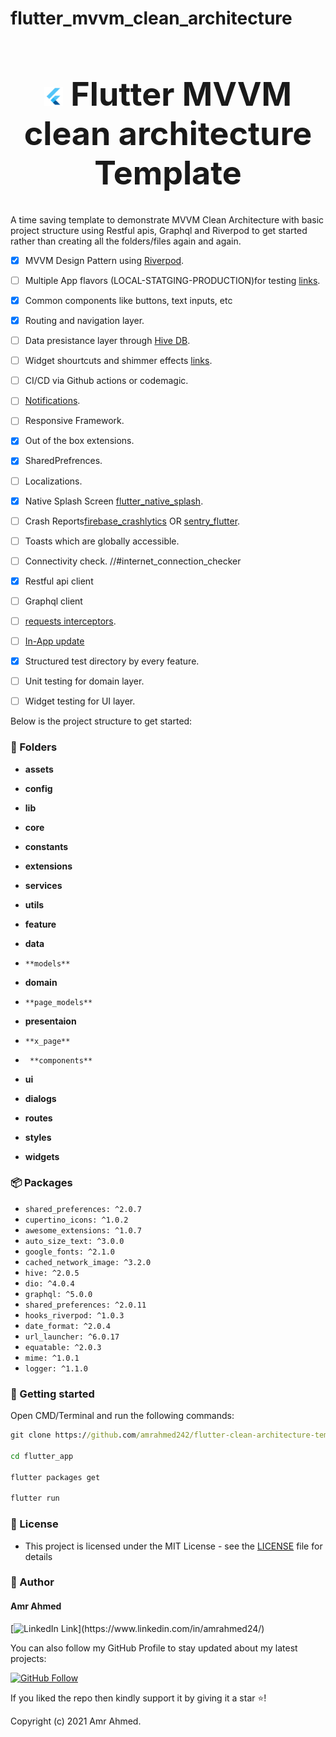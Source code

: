# flutter_mvvm_clean_architecture

<h1 align="center" style="font-size: 52px;" ><img height=30 src="https://raw.githubusercontent.com/github/explore/80688e429a7d4ef2fca1e82350fe8e3517d3494d/topics/flutter/flutter.png"> Flutter MVVM clean architecture Template </h1>

A time saving template to demonstrate MVVM Clean Architecture with basic project structure using Restful apis, Graphql and Riverpod to get started rather than creating all the folders/files again and again.

- [x] MVVM Design Pattern using [Riverpod](https://riverpod.dev/).
- [ ] Multiple App flavors (LOCAL-STATGING-PRODUCTION)for testing [links](https://petalite-browser-25b.notion.site/Multiple-App-Flavors-42cb9610784844ff880385afa6dde4e9).
- [x] Common components like buttons, text inputs, etc
- [x] Routing and navigation layer.
- [ ] Data presistance layer through [Hive DB](https://petalite-browser-25b.notion.site/Local-Data-Persistence-ea7ee06d9ca141bd80d54e142a0f5875).
- [ ] Widget shourtcuts and shimmer effects [links](https://petalite-browser-25b.notion.site/Extensions-ab305b18c8a64d91942566de0353f5c5).
- [ ] CI/CD via Github actions or codemagic.
- [ ] [Notifications](https://petalite-browser-25b.notion.site/Notifications-1df2c4ce93c54d23a96490ce926fc2b6).
- [ ] Responsive Framework.
- [x] Out of the box extensions.
- [x] SharedPrefrences.
- [ ] Localizations.
- [x] Native Splash Screen [flutter_native_splash](https://pub.dev/packages/flutter_native_splash).
- [ ] Crash Reports[firebase_crashlytics](https://pub.dev/packages/firebase_crashlytics) OR [sentry_flutter](https://pub.dev/packages/sentry_flutter).
- [ ] Toasts which are globally accessible.
- [ ] Connectivity check. //#internet_connection_checker 
- [x] Restful api client
- [ ] Graphql client
- [ ] [requests interceptors](https://medium.com/flutter-community/dio-interceptors-in-flutter-17be4214f363).
- [ ] [In-App update](https://petalite-browser-25b.notion.site/In-App-update-b05cfd08611046d7a0f6c7f4a97c32e8)
- [x] Structured test directory by every feature.
- [ ] Unit testing for domain layer.
- [ ] Widget testing for UI layer.


Below is the project structure to get started:

### 📁 Folders
- **assets**
- **config**
- **lib**
-  **core**
-    **constants**
-    **extensions**
-    **services**
-    **utils**

-  **feature**
-    **data**
-     **models**
-    **domain**
-     **page_models**
-    **presentaion**
-     **x_page**
-      **components**

-  **ui**
-    **dialogs**
-    **routes**
-    **styles**
-    **widgets**



### 📦 Packages
- `shared_preferences: ^2.0.7`
- `cupertino_icons: ^1.0.2`
- `awesome_extensions: ^1.0.7`
- `auto_size_text: ^3.0.0`
- `google_fonts: ^2.1.0`
- `cached_network_image: ^3.2.0`
- `hive: ^2.0.5`
- `dio: ^4.0.4`
- `graphql: ^5.0.0`
- `shared_preferences: ^2.0.11`
- `hooks_riverpod: ^1.0.3`
- `date_format: ^2.0.4`
- `url_launcher: ^6.0.17`
- `equatable: ^2.0.3`
- `mime: ^1.0.1`
- `logger: ^1.1.0`

### 🔻 Getting started

Open CMD/Terminal and run the following commands:
```cmd
git clone https://github.com/amrahmed242/flutter-clean-architecture-template.git

cd flutter_app

flutter packages get

flutter run
```

### 🔑 License
- This project is licensed under the MIT License - see the [LICENSE](LICENSE.md) file for details

### 🧑 Author

#### Amr Ahmed
[![LinkedIn Link]('https://shields.io/')](https://www.linkedin.com/in/amrahmed24/)

You can also follow my GitHub Profile to stay updated about my latest projects:

[![GitHub Follow](https://shields.io/)](https://github.com/amrahmed242)

If you liked the repo then kindly support it by giving it a star ⭐!

Copyright (c) 2021 Amr Ahmed.